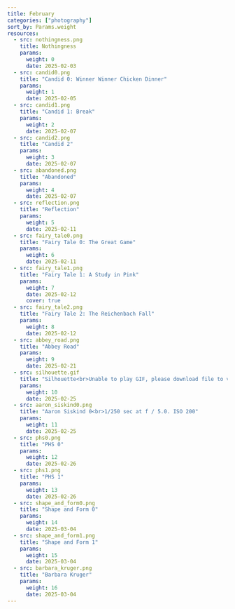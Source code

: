 ```yaml
---
title: February
categories: ["photography"]
sort_by: Params.weight
resources:
  - src: nothingness.png
    title: Nothingness
    params:
      weight: 0
      date: 2025-02-03
  - src: candid0.png
    title: "Candid 0: Winner Winner Chicken Dinner"
    params:
      weight: 1
      date: 2025-02-05
  - src: candid1.png
    title: "Candid 1: Break"
    params:
      weight: 2
      date: 2025-02-07
  - src: candid2.png
    title: "Candid 2"
    params:
      weight: 3
      date: 2025-02-07
  - src: abandoned.png
    title: "Abandoned"
    params:
      weight: 4
      date: 2025-02-07
  - src: reflection.png
    title: "Reflection"
    params:
      weight: 5
      date: 2025-02-11
  - src: fairy_tale0.png
    title: "Fairy Tale 0: The Great Game"
    params:
      weight: 6
      date: 2025-02-11
  - src: fairy_tale1.png
    title: "Fairy Tale 1: A Study in Pink"
    params:
      weight: 7
      date: 2025-02-12
      cover: true
  - src: fairy_tale2.png
    title: "Fairy Tale 2: The Reichenbach Fall"
    params:
      weight: 8
      date: 2025-02-12
  - src: abbey_road.png
    title: "Abbey Road"
    params:
      weight: 9
      date: 2025-02-21
  - src: silhouette.gif
    title: "Silhouette<br>Unable to play GIF, please download file to view"
    params:
      weight: 10
      date: 2025-02-25
  - src: aaron_siskind0.png
    title: "Aaron Siskind 0<br>1/250 sec at f / 5.0. ISO 200"
    params:
      weight: 11
      date: 2025-02-25
  - src: phs0.png
    title: "PHS 0"
    params:
      weight: 12
      date: 2025-02-26
  - src: phs1.png
    title: "PHS 1"
    params:
      weight: 13
      date: 2025-02-26
  - src: shape_and_form0.png
    title: "Shape and Form 0"
    params:
      weight: 14
      date: 2025-03-04
  - src: shape_and_form1.png
    title: "Shape and Form 1"
    params:
      weight: 15
      date: 2025-03-04
  - src: barbara_kruger.png
    title: "Barbara Kruger"
    params:
      weight: 16
      date: 2025-03-04
---
```

